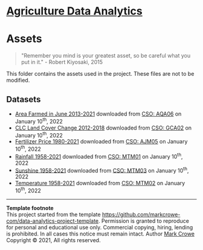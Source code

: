 # [Agriculture Data Analytics](./../../../)

# Assets

> "Remember you mind is your greatest asset, so be careful what you put in it." - Robert Kiyosaki, 2015  

This folder contains the assets used in the project. These files are not to be modified.

## Datasets

- [Area Farmed in June 2013-2021](cso-2022-01Jan-10-area-farmed-june-aqa06.csv) downloaded from [CSO: AQA06](https://data.cso.ie/table/AQA06) on January 10<sup>th</sup>, 2022
- [CLC Land Cover Change 2012-2018](cso-2022-01Jan-10-clc-land-cover-gca02.csv) downloaded from [CSO: GCA02](https://data.cso.ie/table/GCA02) on January 10<sup>th</sup>, 2022
- [Fertilizer Price 1980-2021](cso-2022-01Jan-10-fertilizers-ajm05.csv) downloaded from [CSO: AJM05](https://data.cso.ie/table/AJM05) on January 10<sup>th</sup>, 2022
- [Rainfall 1958-2021](cso-2022-01Jan-10-rainfall-mtm01.csv) downloaded from [CSO: MTM01](https://data.cso.ie/table/MTM01) on January 10<sup>th</sup>, 2022
- [Sunshine 1958-2021](cso-2022-01Jan-10-sunshine-mtm03.csv) downloaded from [CSO: MTM03](https://data.cso.ie/table/MTM03) on January 10<sup>th</sup>, 2022
- [Temperature 1958-2021](cso-2022-01Jan-10-temperature-mtm02.csv) downloaded from [CSO: MTM02](https://data.cso.ie/table/MTM02) on January 10<sup>th</sup>, 2022

---
**Template footnote**  
This project started from the template <https://github.com/markcrowe-com/data-analytics-project-template>. Permission is granted to reproduce for personal and educational use only. Commercial copying, hiring, lending is prohibited. In all cases this notice must remain intact. Author [Mark Crowe](https://github.com/markcrowe-com/) Copyright &copy; 2021, All rights reserved.